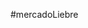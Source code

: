 #mercadoLiebre
<i class="fa fa-search"></i>
<i class="fas fa-hand-holding-usd"></i>
<i class="far fa-id-card"></i>
<i class="fas fa-sign-in-alt"></i>
<i class="fas fa-shopping-basket"></i>
<i class="fa fa-bars burger"></i>
<i class="fas fa-truck"></i>
<i class="fas fa-credit-card"></i>
<i class="fas fa-gift"></i>
<i class="fas fa-user-shield"></i>